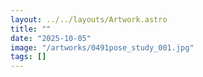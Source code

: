 ```yaml
---
layout: ../../layouts/Artwork.astro
title: ""
date: "2025-10-05"
image: "/artworks/0491pose_study_001.jpg"
tags: []
---
```


